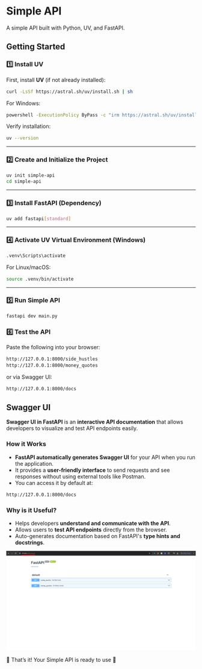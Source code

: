 # Simple API

A simple API built with Python, UV, and FastAPI.

## Getting Started

### 1️⃣ Install UV

First, install **UV** (if not already installed):

```sh
curl -LsSf https://astral.sh/uv/install.sh | sh
```

For Windows:

```sh
powershell -ExecutionPolicy ByPass -c "irm https://astral.sh/uv/install.ps1 | iex"
```

Verify installation:

```sh
uv --version
```

---

### 2️⃣ Create and Initialize the Project

```sh
uv init simple-api
cd simple-api
```

---

### 3️⃣ Install FastAPI (Dependency)

```sh
uv add fastapi[standard]
```

---

### 4️⃣ Activate UV Virtual Environment (Windows)

```sh
.venv\Scripts\activate
```

For Linux/macOS:

```sh
source .venv/bin/activate
```

---

### 5️⃣ Run Simple API

```sh
fastapi dev main.py
```

### 6️⃣ Test the API

Paste the following into your browser:

```sh
http://127.0.0.1:8000/side_hustles
http://127.0.0.1:8000/money_quotes
```

or via Swagger UI:

```sh
http://127.0.0.1:8000/docs
```

## Swagger UI

**Swagger UI in FastAPI** is an **interactive API documentation** that allows developers to visualize and test API endpoints easily.

### How it Works

- **FastAPI automatically generates Swagger UI** for your API when you run the application.
- It provides a **user-friendly interface** to send requests and see responses without using external tools like Postman.
- You can access it by default at:

```sh
http://127.0.0.1:8000/docs
```

### Why is it Useful?

- Helps developers **understand and communicate with the API**.
- Allows users to **test API endpoints** directly from the browser.
- Auto-generates documentation based on FastAPI's **type hints and docstrings**.

![Swagger UI](images/image.png)

🎉 That’s it! Your Simple API is ready to use 🚀
